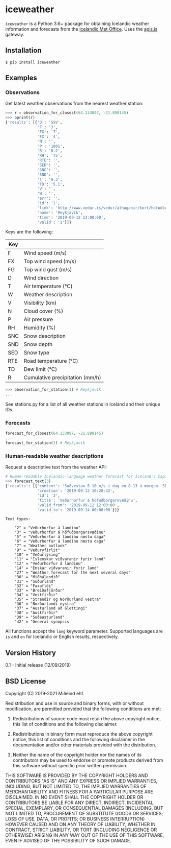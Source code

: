 # iceweather

`ìceweather` is a Python 3.6+ package for obtaining Icelandic weather information and forecasts from
the [Icelandic Met Office](https://en.vedur.is/). Uses the [apis.is](https://apis.is) gateway.

## Installation

```
$ pip install iceweather
```

## Examples

### Observations

Get latest weather observations from the nearest weather station:

```python
>>> r = observation_for_closest(64.133097, -21.898145)
>>> pprint(r)
{'results': [{'D': 'SSV',
              'F': '3',
              'FG': '7',
              'FX': '4',
              'N': '',
              'P': '1001',
              'R': '0.2',
              'RH': '75',
              'RTE': '',
              'SED': '',
              'SNC': '',
              'SND': '',
              'T': '9.3',
              'TD': '5.1',
              'V': '',
              'W': '',
              'err': '',
              'id': '1',
              'link': 'http://www.vedur.is/vedur/athuganir/kort/hofudborgarsvaedid/#group=100&station=1',
              'name': 'Reykjavík',
              'time': '2019-09-12 13:00:00',
              'valid': '1'}]}
```

Keys are the following:

| Key   |                                   |
| ----- |-----------------------------------|
| F     | Wind speed (m/s)                  |
| FX    | Top wind speed (m/s)              |
| FG    | Top wind gust (m/s)               |
| D     | Wind direction                    |
| T     | Air temperature (°C)              |
| W     | Weather description               |
| V     | Visibility (km)                   |
| N     | Cloud cover (%)                   |
| P     | Air pressure                      |
| RH    | Humidity (%)                      |
| SNC   | Snow description                  |
| SND   | Snow depth                        |
| SED   | Snow type                         |
| RTE   | Road temperature (°C)             |
| TD    | Dew limit (°C)                    |
| R     | Cumulative precipitation (mm/h)   |

```python
>>> observation_for_station(1) # Reykjavík
...
```

See stations.py for a list of all weather stations in Iceland and their unique IDs.

### Forecasts

```python
forecast_for_closest(64.133097, -21.898145)
...
forecast_for_station(1) # Reykjavík
```

### Human-readable weather descriptions

Request a descriptive text from the weather API:

```python
# Human-readable Icelandic-language weather forecast for Iceland's Capital Region
>>> forecast_text(3)
{'results': [{'content': 'Suðvestan 5-10 m/s í dag en 8-13 á morgun. Skúrir og hiti 5 til 10 stig.',
              'creation': '2019-09-12 10:20:32',
              'id': '3',
              'title': 'Veðurhorfur á höfuðborgarsvæðinu',
              'valid_from': '2019-09-12 12:00:00',
              'valid_to': '2019-09-14 00:00:00'}]}
```

```
Text types:

    "2" = "Veðurhorfur á landinu"
    "3" = "Veðurhorfur á höfuðborgarsvæðinu"
    "5" = "Veðurhorfur á landinu næstu daga"
    "6" = "Veðurhorfur á landinu næstu daga"
    "7" = "Weather outlook"
    "9" = "Veðuryfirlit"
    "10" = "Veðurlýsing"
    "11" = "Íslenskar viðvaranir fyrir land"
    "12" = "Veðurhorfur á landinu"
    "14" = "Enskar viðvaranir fyrir land"
    "27" = "Weather forecast for the next several days"
    "30" = "Miðhálendið"
    "31" = "Suðurland"
    "32" = "Faxaflói"
    "33" = "Breiðafjörður"
    "34" = "Vestfirðir"
    "35" = "Strandir og Norðurland vestra"
    "36" = "Norðurlandi eystra"
    "37" = "Austurland að Glettingi"
    "38" = "Austfirðir"
    "39" = "Suðausturland"
    "42" = "General synopsis
```

All functions accept the `lang` keyword parameter. Supported languages are `is` and `en` for Icelandic or English results, respectively.

## Version History

0.1 - Initial release (12/09/2019)

## BSD License 

Copyright (C) 2019-2021 Miðeind ehf.

Redistribution and use in source and binary forms, with or without modification,
are permitted provided that the following conditions are met:

1. Redistributions of source code must retain the above copyright notice, this
list of conditions and the following disclaimer.

2. Redistributions in binary form must reproduce the above copyright notice, this
list of conditions and the following disclaimer in the documentation and/or other
materials provided with the distribution.

3. Neither the name of the copyright holder nor the names of its contributors may
be used to endorse or promote products derived from this software without specific
prior written permission.

THIS SOFTWARE IS PROVIDED BY THE COPYRIGHT HOLDERS AND CONTRIBUTORS "AS IS" AND
ANY EXPRESS OR IMPLIED WARRANTIES, INCLUDING, BUT NOT LIMITED TO, THE IMPLIED
WARRANTIES OF MERCHANTABILITY AND FITNESS FOR A PARTICULAR PURPOSE ARE DISCLAIMED.
IN NO EVENT SHALL THE COPYRIGHT HOLDER OR CONTRIBUTORS BE LIABLE FOR ANY DIRECT,
INDIRECT, INCIDENTAL, SPECIAL, EXEMPLARY, OR CONSEQUENTIAL DAMAGES (INCLUDING, BUT
NOT LIMITED TO, PROCUREMENT OF SUBSTITUTE GOODS OR SERVICES; LOSS OF USE, DATA, OR
PROFITS; OR BUSINESS INTERRUPTION) HOWEVER CAUSED AND ON ANY THEORY OF LIABILITY,
WHETHER IN CONTRACT, STRICT LIABILITY, OR TORT (INCLUDING NEGLIGENCE OR OTHERWISE)
ARISING IN ANY WAY OUT OF THE USE OF THIS SOFTWARE, EVEN IF ADVISED OF THE
POSSIBILITY OF SUCH DAMAGE.

